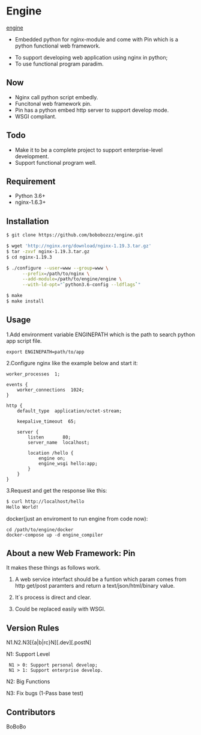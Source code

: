 # Engine

[engine](https://github.com/bobobozzz/engine.git)
 - Embedded python for nginx-module and come with Pin which is a python functional web framework.

* To support developing web application using nginx in python;
* To use functional program paradim. 

## Now

* Nginx call python script embedly.
* Funcitonal web framework pin.
* Pin has a python embed http server to support develop mode.
* WSGI compliant.

## Todo

* Make it to be a complete project to support enterprise-level development.
* Support functional program well.

## Requirement

- Python 3.6+
- nginx-1.6.3+ 

## Installation

```sh
$ git clone https://github.com/bobobozzz/engine.git

$ wget 'http://nginx.org/download/nginx-1.19.3.tar.gz'
$ tar -zxvf nginx-1.19.3.tar.gz
$ cd nginx-1.19.3

$ ./configure --user=www --group=www \
      --prefix=/path/to/nginx \
      --add-module=/path/to/engine/engine \
      --with-ld-opt="`python3.6-config --ldflags`"

$ make
$ make install
```

## Usage

1.Add environment variable ENGINEPATH which is the path to search python app script file.

```
export ENGINEPATH=path/to/app
```

2.Configure nginx like the example below and start it:

```
worker_processes  1;

events {
    worker_connections  1024;
}

http {
    default_type  application/octet-stream;

    keepalive_timeout  65;

    server {
        listen       80;
        server_name  localhost;

        location /hello {
            engine on;
            engine_wsgi hello:app;
        }
    }
}
```

3.Request and get the response like this:

```sh
$ curl http://localhost/hello
Hello World!
```

docker(just an enviroment to run engine from code now):

```
cd /path/to/engine/docker
docker-compose up -d engine_compiler
```

## About a new Web Framework: Pin

It makes these things as follows work.

1. A web service interfact should be a funtion 
which param comes from http get/post paramters 
and return a text/json/html/binary value.

2. It`s process is direct and clear.

3. Could be replaced easily with WSGI.

## Version Rules 

N1.N2.N3[{a|b|rc}N][.dev][.postN]

 N1: Support Level

     N1 > 0: Support personal develop;
     N1 > 1: Support enterprise develop.

 N2: Big Functions

 N3: Fix bugs (1-Pass base test)

## Contributors

BoBoBo
